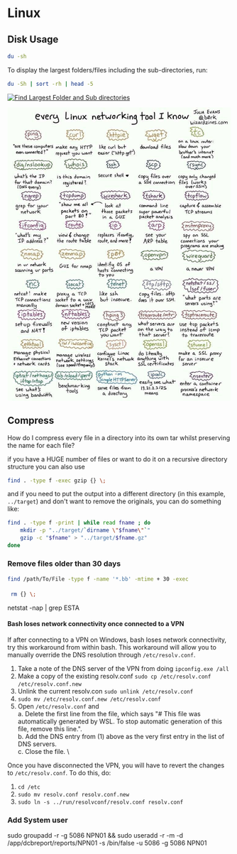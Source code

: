 # Linux

## Disk Usage

```bash
du -sh    
```

To display the largest folders/files including the sub-directories, run:

```bash
du -Sh | sort -rh | head -5
```

[![Find Largest Folder and Sub directories](https://www.tecmint.com/wp-content/uploads/2016/01/Find-Largest-Folder-and-Sub-directories.gif)](https://www.tecmint.com/wp-content/uploads/2016/01/Find-Largest-Folder-and-Sub-directories.gif)

![Every Linux networking tool ](../../.gitbook/assets/IMG-20190225-WA0001.jpg)

## **Compress**

How do I compress every file in a directory into its own tar whilst preserving the name for each file?

if you have a HUGE number of files or want to do it on a recursive directory structure you can also use

```bash
find . -type f -exec gzip {} \;
```

and if you need to put the output into a different directory (in this example, `../target`) and don't want to remove the originals, you can do something like:

```bash
find . -type f -print | while read fname ; do
    mkdir -p "../target/`dirname \"$fname\"`"
    gzip -c "$fname" > "../target/$fname.gz"
done                                
```

### Remove files older than 30 days

```bash
find /path/To/File -type f -name '*.bb' -mtime + 30 -exec 

 rm {} \;
```



netstat -nap | grep ESTA





#### Bash loses network connectivity once connected to a VPN <a href="#bash-loses-network-connectivity-once-connected-to-a-vpn" id="bash-loses-network-connectivity-once-connected-to-a-vpn"></a>

If after connecting to a VPN on Windows, bash loses network connectivity, try this workaround from within bash. This workaround will allow you to manually override the DNS resolution through `/etc/resolv.conf`.

1. Take a note of the DNS server of the VPN from doing `ipconfig.exe /all`
2. Make a copy of the existing resolv.conf `sudo cp /etc/resolv.conf /etc/resolv.conf.new`
3. Unlink the current resolv.con `sudo unlink /etc/resolv.conf`
4. `sudo mv /etc/resolv.conf.new /etc/resolv.conf`
5. Open `/etc/resolv.conf` and \
   a. Delete the first line from the file, which says "# This file was automatically generated by WSL. To stop automatic generation of this file, remove this line.". \
   b. Add the DNS entry from (1) above as the very first entry in the list of DNS servers. \
   c. Close the file. \


Once you have disconnected the VPN, you will have to revert the changes to `/etc/resolv.conf`. To do this, do:

1. `cd /etc`
2. `sudo mv resolv.conf resolv.conf.new`
3. `sudo ln -s ../run/resolvconf/resolv.conf resolv.conf`

### Add System user

sudo groupadd -r -g 5086 NPN01 && sudo useradd -r -m -d /app/dcbreport/reports/NPN01 -s /bin/false -u 5086 -g 5086 NPN01





